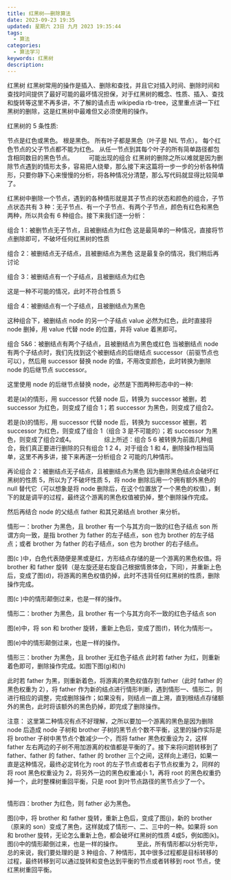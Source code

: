 ```yaml
---
title: 红黑树——删除算法
date: 2023-09-23 19:35
updated: 星期六 23日 九月 2023 19:35:44
tags:
  - 算法
categories:
  - 算法学习
keywords: 红黑树
description:
---
```

红黑树
红黑树常用的操作是插入、删除和查找，并且它对插入时间、删除时间和查找时间提供了最好可能的最坏情况担保，对于红黑树的概念、性质、插入、查找和旋转等这里不再多讲，不了解的请点击 wikipedia rb-tree，这里重点讲一下红黑树的删除，这是红黑树中最难但又必须使用的操作。

红黑树的 5 条性质:

节点是红色或黑色。
根是黑色。
所有叶子都是黑色（叶子是 NIL 节点）。
每个红色节点的父子节点都不能为红色。
从任一节点到其每个叶子的所有简单路径都包含相同数目的黑色节点。
  
可能出现的组合
红黑树的删除之所以难就是因为删除节点遇到的情形太多，容易把人绕晕，那么接下来这篇将一步一步的分析各种情形，只要你静下心来慢慢的分析，将各种情况分清楚，那么写代码就显得比较简单了。

红黑树中删除一个节点，遇到的各种情形就是其子节点的状态和颜色的组合，子节点状态共有 3 种：无子节点、有一个子节点、有两个子节点，颜色有红色和黑色两种，所以共会有 6 种组合。接下来我们逐一分析：
  

组合 1：被删节点无子节点，且被删结点为红色
这是最简单的一种情况，直接将节点删除即可，不破坏任何红黑树的性质
  

组合 2：被删结点无子结点，且被删结点为黑色
这是最复杂的情况，我们稍后再讨论
  

组合 3：被删结点有一个子结点，且被删结点为红色

这是一种不可能的情况，此时不符合性质 5
  

组合 4：被删结点有一个子结点，且被删结点为黑色

这种组合下，被删结点 node 的另一个子结点 value 必然为红色，此时直接将 node 删掉，用 value 代替 node 的位置，并将 value 着黑即可。
  

组合 5&6：被删结点有两个子结点，且被删结点为黑色或红色
当被删结点 node 有两个子结点时，我们先找到这个被删结点的后继结点 successor（前驱节点也可以），然后用 successor 替换 node 的值，不用改变颜色，此时转换为删除 node 的后继节点 successor。

这里使用 node 的后继节点替换 node，必然是下图两种形态中的一种:

若是(a)的情形，用 successor 代替 node 后，转换为 successor 被删，若 successor 为红色，则变成了组合 1；若 successor 为黑色，则变成了组合2。

若是(b)的情形，用 successor 代替 node 后，转换为 successor 被删，若 successor 为红色，则变成了组合 1（组合 3 是不可能的）；若 successor 为黑色，则变成了组合2或4。
  
  
综上所述：组合 5 6 被转换为前面几种组合，我们真正要进行删除的只有组合 1 2 4，对于组合 1 和 4，删除操作相当简单，这里不再多讲，接下来再逐一分析组合 2 可能的几种情形。
  
  
  

再论组合 2：被删结点无子结点，且被删结点为黑色
因为删除黑色结点会破坏红黑树的性质 5，所以为了不破坏性质 5，将 node 删除后用一个拥有额外黑色的 null 替代它（可以想象是将 node 删除后，在这个位置放了一个黑色的权值），剩下的就是调平的过程，最终这个游离的黑色权值被扔掉，整个删除操作完成。

然后再结合 node 的父结点 father 和其兄弟结点 brother 来分析。
  
  

情形一：brother 为黑色，且 brother 有一个与其方向一致的红色子结点 son
所谓方向一致，是指 brother 为 father 的左子结点，son 也为 brother 的左子结点；或者 brother 为 father 的右子结点，son 也为 brother 的右子结点。

图(c )中，白色代表随便是黑或是红，方形结点存储的是一个游离的黑色权值。将 brother 和 father 旋转（是左旋还是右旋自己根据情景体会，下同），并重新上色后，变成了图(d)，将游离的黑色权值扔掉，此时不违背任何红黑树的性质，删除操作完成。

图(c )中的情形颠倒过来，也是一样的操作。
  
  

情形二：brother 为黑色，且 brother 有一个与其方向不一致的红色子结点 son

图(e)中，将 son 和 brother 旋转，重新上色后，变成了图(f)，转化为情形一。

图(e)中的情形颠倒过来，也是一样的操作。
  
  

情形三：brother 为黑色，且 brother 无红色子结点
此时若 father 为红，则重新着色即可，删除操作完成。如图下图(g)和(h)

此时若 father 为黑，则重新着色，将游离的黑色权值存到 father（此时 father 的黑色权重为 2），将 father 作为新的结点进行情形判断，遇到情形一、情形二，则进行相应的调整，完成删除操作；如果没有，则结点一直上溯，直到根结点存储额外的黑色，此时将该额外的黑色扔掉，即完成了删除操作。

注意： 这里第二种情况有点不好理解，之所以要加一个游离的黑色是因为删除 node 后造成 node 子树和 brother 子树的黑节点个数不平衡，这里的操作实际是将 brother 子树中黑节点个数减少一个，而将 father 黑色权重设为 2，这样 father 左右两边的子树不用加游离的权值都是平衡的了。接下来将问题转移到了 father、father 的 father、father 的 brother 三个之间，这样向上递归，如果一直是这种情况，最终必定转化为 root 的左子节点或者右子节点权重为 2，同样的将 root 黑色权重设为 2，将另外一边的黑色权重减小 1，再将 root 的黑色权重扔掉一个，此时整棵树重回平衡，只是 root 到叶节点路径的黑节点少了一个。
  
  

情形四：brother 为红色，则 father 必为黑色。

图(i)中，将 brother 和 father 旋转，重新上色后，变成了图(j)，新的 brother（原来的 son）变成了黑色，这样就成了情形一、二、三中的一种。如果将 son 和 brother 旋转，无论怎么重新上色，都会破坏红黑树的性质 4或5，例如图(k)。
图(i)中的情形颠倒过来，也是一样的操作。
  
至此，所有情形都以分析完毕，总的来说，我们要处理的是 3 种组合、7 种情形，其中很多过程都是目标转移的过程，最终转移到可以通过旋转和变色达到平衡的节点或者转移到 root 节点，使红黑树重回平衡。
  